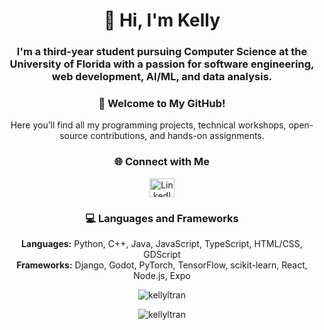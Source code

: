 <h1 align="center">👋 Hi, I'm Kelly</h1>
<h3 align="center">
    I'm a third-year student pursuing Computer Science at the University of Florida with a passion for software engineering, web development, AI/ML, and data analysis.
</h3> 

<h3 align="center">🎉 Welcome to My GitHub!</h3>
<p align="center">
    Here you’ll find all my programming projects, technical workshops, open-source contributions, and hands-on assignments.
</p>

<h3 align="center">🌐 Connect with Me</h3>
<p align="center">
    <a href="https://www.linkedin.com/in/kellyltran/" target="blank">
        <img align="center" src="https://raw.githubusercontent.com/rahuldkjain/github-profile-readme-generator/master/src/images/icons/Social/linked-in-alt.svg" alt="LinkedIn" height="30" width="40" />
    </a>

<h3 align="center">💻 Languages and Frameworks</h3>
<p align="center"> 
    <strong>Languages:</strong> Python, C++, Java, JavaScript, TypeScript, HTML/CSS, GDScript<br>
    <strong>Frameworks:</strong> Django, Godot, PyTorch, TensorFlow, scikit-learn, React, Node.js, Expo
</p>

<p align="center">
    <img src="https://github-readme-stats.vercel.app/api/top-langs?username=kellyltran&show_icons=true&locale=en&layout=compact" alt="kellyltran" />
</p>

<p align="center">
    <img src="https://github-readme-streak-stats.herokuapp.com/?user=kellyltran&" alt="kellyltran" />
</p>

